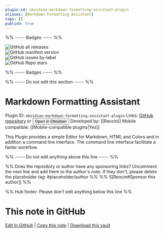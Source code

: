 ```yaml
---
plugin-id: obsidian-markdown-formatting-assistant-plugin
aliases: [Markdown Formatting Assistant]
tags: []
publish: true
---
```


%% ----- Badges ----- %%

![GitHub all releases](https://img.shields.io/github/downloads/Reocin/obsidian-markdown-formatting-assistant-plugin/total?color=573E7A&logo=github&style=for-the-badge)  
![GitHub manifest version](https://img.shields.io/github/manifest-json/v/Reocin/obsidian-markdown-formatting-assistant-plugin?color=573E7A&logo=github&style=for-the-badge)  
![GitHub issues by-label](https://img.shields.io/github/issues/Reocin/obsidian-markdown-formatting-assistant-plugin/help%20wanted?color=573E7A&logo=github&style=for-the-badge)  
![GitHub Repo stars](https://img.shields.io/github/stars/Reocin/obsidian-markdown-formatting-assistant-plugin?color=573E7A&logo=github&style=for-the-badge)

%% ----- Badges ----- %%

%% ----- Do not edit this section ----- %%

# Markdown Formatting Assistant

Plugin ID: `obsidian-markdown-formatting-assistant-plugin`
Links: [GitHub repository](https://github.com/Reocin/obsidian-markdown-formatting-assistant-plugin) or [<button id=HH>Open in Obsidian</button>](obsidian://show-plugin?id=obsidian-markdown-formatting-assistant-plugin)
Developed by: [[Reocin]]
Mobile compatible: [[Mobile-compatible plugins|Yes]]

This Plugin provides a simple Editor for Markdown, HTML and Colors and in addition a command line interface. The command line interface facilitate a faster workflow.

%% ----- Do not edit anything above this line ----- %%

%% Does the repository or author have any sponsoring links? Uncomment the next line and add them to the author's note. If they don't, please delete the placeholder tag: #placeholder/author %%
%% ![[Reocin#Sponsor this author]] %%

%% Hub footer: Please don't edit anything below this line %%

# This note in GitHub

<span class="git-footer">[Edit In GitHub](https://github.dev/obsidian-community/obsidian-hub/blob/main/02%20-%20Community%20Expansions/02.05%20All%20Community%20Expansions/Plugins/obsidian-markdown-formatting-assistant-plugin.md "git-hub-edit-note") | [Copy this note](https://raw.githubusercontent.com/obsidian-community/obsidian-hub/main/02%20-%20Community%20Expansions/02.05%20All%20Community%20Expansions/Plugins/obsidian-markdown-formatting-assistant-plugin.md "git-hub-copy-note") | [Download this vault](https://github.com/obsidian-community/obsidian-hub/archive/refs/heads/main.zip "git-hub-download-vault") </span>
